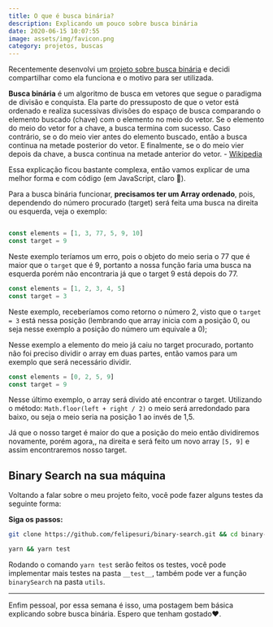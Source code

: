 ```yaml
---
title: O que é busca binária?
description: Explicando um pouco sobre busca binária
date: 2020-06-15 10:07:55
image: assets/img/favicon.png
category: projetos, buscas
---
```

[1]: https://github.com/felipesuri/binary-search
[2]: https://pt.wikipedia.org/wiki/Pesquisa_bin%C3%A1ria

Recentemente desenvolvi um [projeto sobre busca binária][1] e decidi compartilhar como ela funciona e o motivo para ser utilizada.

__Busca binária__ é um algoritmo de busca em vetores que segue o paradigma de divisão e conquista. Ela parte do pressuposto de que o vetor está ordenado e realiza sucessivas divisões do espaço de busca comparando o elemento buscado (chave) com o elemento no meio do vetor. Se o elemento do meio do vetor for a chave, a busca termina com sucesso. Caso contrário, se o  do meio vier antes do elemento buscado, então a busca continua na metade posterior do vetor. E finalmente, se o  do meio vier depois da chave, a busca continua na metade anterior do vetor. - [Wikipedia][2]

Essa explicação ficou bastante complexa, então vamos explicar de uma melhor forma e com código (em JavaScript, claro 🥰).

Para a busca binária funcionar, __precisamos ter um Array ordenado__, pois, dependendo do número procurado (target) será feita uma busca na direita ou esquerda, veja o exemplo:

```js

const elements = [1, 3, 77, 5, 9, 10]
const target = 9
```

Neste exemplo teríamos um erro, pois o objeto do meio seria o 77 que é maior que o `target` que é 9, portanto a nossa função faria uma busca na esquerda porém não encontraria já que o target 9 está depois do 77.

```js
const elements = [1, 2, 3, 4, 5]
const target = 3
```

Neste exemplo, receberíamos como retorno o número 2, visto que o `target = 3` está nessa posição (lembrando que array inicia com a posição 0, ou seja nesse exemplo a posição do número um equivale a 0);

Nesse exemplo a elemento do meio já caiu no target procurado, portanto não foi preciso dividir o array em duas partes, então vamos para um exemplo que será necessário dividir.



```js
const elements = [0, 2, 5, 9]
const target = 9
```

Nesse último exemplo, o array será divido até encontrar o target. Utilizando o método: `Math.floor(left + right / 2)` o meio será arredondado para baixo, ou seja o meio seria na posição 1 ao invés de 1,5.

Já que o nosso target é maior do que a posição do meio então dividiremos novamente, porém agora,, na direita e será feito um novo array `[5, 9]` e assim encontraremos nosso target.

## Binary Search na sua máquina

Voltando a falar sobre o meu projeto feito, você pode fazer alguns testes  da seguinte forma:

__Siga os passos:__

```bash
git clone https://github.com/felipesuri/binary-search.git && cd binary-search
```

```bash
yarn && yarn test
```

Rodando o comando `yarn test` serão feitos os testes, você pode implementar mais testes na pasta `__test__`, também pode ver a função `binarySearch` na pasta `utils`.

---

Enfim pessoal, por essa semana é isso, uma postagem bem básica explicando sobre busca binária. Espero que tenham gostado❤️.

